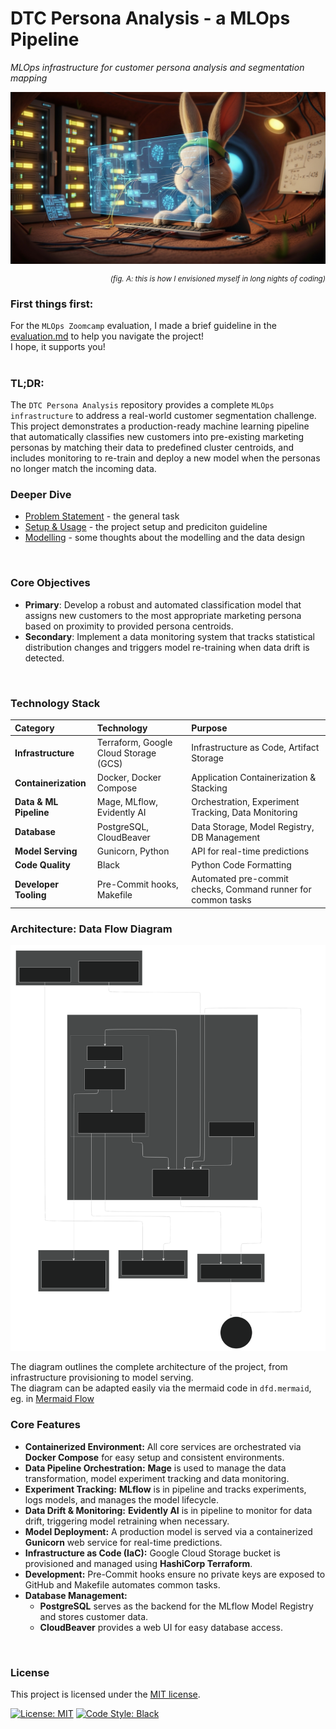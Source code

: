 # DTC Persona Analysis - a MLOps Pipeline
*MLOps infrastructure for customer persona analysis and segmentation mapping*

<!-- This project is a complete MLOps pipeline for creating customer personas for a Direct-to-Consumer (DTC) business. It uses a K-Means clustering model to segment customers based on their data. The entire environment is containerized with Docker Compose and uses modern MLOps tools for orchestration, experiment tracking, and data monitoring.-->

![Codehase](./images/bunny2.png)
<p align="right" style="font-size:smaller;">
  <i>(fig. A: this is how I envisioned myself in long nights of coding)</i>
</p>

### First things first:
For the `MLOps Zoomcamp` evaluation, I made a brief guideline in the [evaluation.md](./evaluation.md) to help you navigate the project!  
I hope, it supports you!
<br>
<br>

### **TL;DR:**  
The `DTC Persona Analysis` repository provides a complete `MLOps infrastructure` to address a real-world customer segmentation challenge. This project demonstrates a production-ready machine learning pipeline that automatically classifies new customers into pre-existing marketing personas by matching their data to predefined cluster centroids, and includes monitoring to re-train and deploy a new model when the personas no longer match the incoming data.
<br>  

### Deeper Dive
* [Problem Statement](problem_statement.md) - the general task   
* [Setup & Usage](setup.md) - the project setup and prediciton guideline  
* [Modelling](01_model/modelling_thoughts.md) - some thoughts about the modelling and the data design
<br>  


### Core Objectives
- **Primary**: Develop a robust and automated classification model that assigns new customers to the most appropriate marketing persona based on proximity to provided persona centroids.
- **Secondary**: Implement a data monitoring system that tracks statistical distribution changes and triggers model re-training when data drift is detected.
<br>  

### Technology Stack

| Category | Technology | Purpose |
| :--- | :--- | :--- |
| **Infrastructure** | Terraform, Google Cloud Storage (GCS) | Infrastructure as Code, Artifact Storage |
| **Containerization** | Docker, Docker Compose | Application Containerization & Stacking|
| **Data & ML Pipeline**| Mage, MLflow, Evidently AI | Orchestration, Experiment Tracking, Data Monitoring |
| **Database** | PostgreSQL, CloudBeaver | Data Storage, Model Registry, DB Management |
| **Model Serving** | Gunicorn, Python | API for real-time predictions |
| **Code Quality** | Black | Python Code Formatting |
| **Developer Tooling** | Pre-Commit hooks, Makefile | Automated pre-commit checks, Command runner for common tasks |  


### Architecture: Data Flow Diagram  
![Data Flow Diagram](./images/dfd.svg)

The diagram outlines the complete architecture of the project, from infrastructure provisioning to model serving.  
The diagram can be adapted easily via the mermaid code in `dfd.mermaid`, eg. in [Mermaid Flow](https://www.mermaidflow.app/editor)


### Core Features
*   **Containerized Environment:** All core services are orchestrated via **Docker Compose** for easy setup and consistent environments.
*   **Data Pipeline Orchestration:** **Mage** is used to manage the data transformation, model experiment tracking and data monitoring.
*   **Experiment Tracking:** **MLflow** is in pipeline and tracks experiments, logs models, and manages the model lifecycle.
*   **Data Drift & Monitoring:** **Evidently AI** is in pipeline to monitor for data drift, triggering model retraining when necessary.
*   **Model Deployment:** A production model is served via a containerized **Gunicorn** web service for real-time predictions.
*   **Infrastructure as Code (IaC):** Google Cloud Storage bucket is provisioned and managed using **HashiCorp Terraform**.
*   **Development:** Pre-Commit hooks ensure no private keys are exposed to GitHub and Makefile automates common tasks.  
*   **Database Management:**  
    - **PostgreSQL** serves as the backend for the MLflow Model Registry and stores customer data.  
    - **CloudBeaver** provides a web UI for easy database access.
<br>  

### License
This project is licensed under the [MIT license](https://opensource.org/licenses/MIT).  

[![License: MIT](https://img.shields.io/badge/License-MIT-yellow.svg)](https://opensource.org/licenses/MIT)
[![Code Style: Black](https://img.shields.io/badge/code%20style-black-000000.svg)](https://github.com/psf/black)